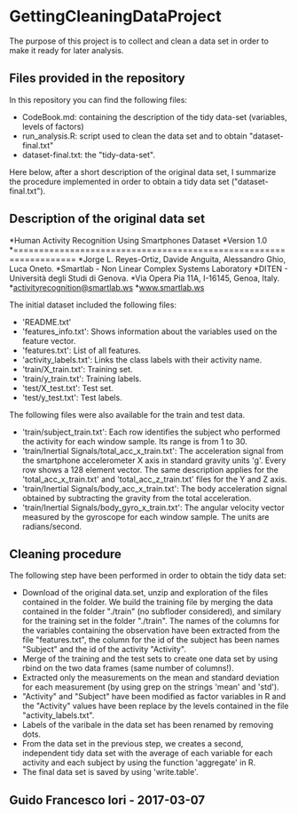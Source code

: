 # GettingCleaningDataProject

The purpose of this project is to collect and clean a data set in order to make it ready for later analysis.

## Files provided in the repository
In this repository you can find the following files:
* CodeBook.md: containing the description of the tidy data-set (variables, levels of factors)
* run_analysis.R: script used to clean the data set and to obtain "dataset-final.txt"
* dataset-final.txt: the "tidy-data-set".

Here below, after a short description of the original data set, I summarize the procedure implemented in order to obtain a tidy data set ("dataset-final.txt").

## Description of the original data set

*Human Activity Recognition Using Smartphones Dataset
*Version 1.0
*==================================================================
*Jorge L. Reyes-Ortiz, Davide Anguita, Alessandro Ghio, Luca Oneto.
*Smartlab - Non Linear Complex Systems Laboratory
*DITEN - Università degli Studi di Genova.
*Via Opera Pia 11A, I-16145, Genoa, Italy.
*activityrecognition@smartlab.ws
*www.smartlab.ws


The initial dataset included the following files:

* 'README.txt'
* 'features_info.txt': Shows information about the variables used on the feature vector.
* 'features.txt': List of all features.
* 'activity_labels.txt': Links the class labels with their activity name.
* 'train/X_train.txt': Training set.
* 'train/y_train.txt': Training labels.
* 'test/X_test.txt': Test set.
* 'test/y_test.txt': Test labels.

The following files were also available for the train and test data. 

* 'train/subject_train.txt': Each row identifies the subject who performed the activity for each window sample. Its range is from 1 to 30. 
* 'train/Inertial Signals/total_acc_x_train.txt': The acceleration signal from the smartphone accelerometer X axis in standard gravity units 'g'. Every row shows a 128 element vector. The same description applies for the 'total_acc_x_train.txt' and 'total_acc_z_train.txt' files for the Y and Z axis. 
* 'train/Inertial Signals/body_acc_x_train.txt': The body acceleration signal obtained by subtracting the gravity from the total acceleration. 
* 'train/Inertial Signals/body_gyro_x_train.txt': The angular velocity vector measured by the gyroscope for each window sample. The units are radians/second. 


## Cleaning procedure

The following step have been performed in order to obtain the tidy data set:
* Download of the original data.set, unzip and exploration of the files contained in the folder. We build the training file by merging the data contained in the folder "./train" (no subfloder considered), and similary for the training set in the folder "./train". 
The names of the columns for the variables containing the observation have been extracted from the file "features.txt", the column for the id of the subject has been names "Subject" and the id of the activity "Activity".
* Merge of the training and the test sets to create one data set by using rbind on the two data frames (same number of columns!).
* Extracted only the measurements on the mean and standard deviation for each measurement (by using grep on the strings 'mean' and 'std').
* "Activity" and "Subject" have been modified as factor variables in R and the "Activity" values have been replace by the levels contained in the file "activity_labels.txt".
* Labels of the varibale in the data set has been renamed by removing dots.
* From the data set in the previous step, we creates a second, independent tidy data set with the average of each variable for each activity and each subject by using the function 'aggregate' in R.
* The final data set is saved by using 'write.table'.

## Guido Francesco Iori - 2017-03-07 